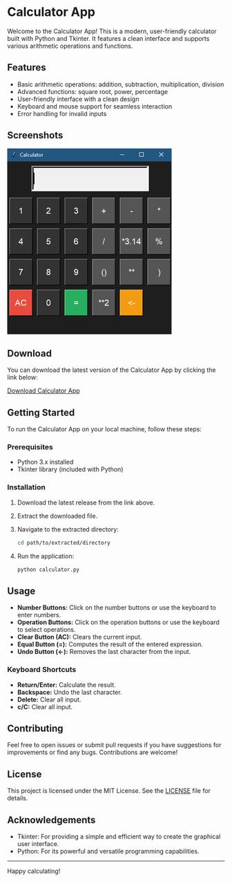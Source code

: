 # Calculator App

Welcome to the Calculator App! This is a modern, user-friendly calculator built with Python and Tkinter. It features a clean interface and supports various arithmetic operations and functions.

## Features

- Basic arithmetic operations: addition, subtraction, multiplication, division
- Advanced functions: square root, power, percentage
- User-friendly interface with a clean design
- Keyboard and mouse support for seamless interaction
- Error handling for invalid inputs

## Screenshots

![Calculator Screenshot](screenshot.png)

## Download

You can download the latest version of the Calculator App by clicking the link below:

[Download Calculator App](https://github.com/Ahmed4Shawky/Calculator/archive/refs/heads/main.zip)

## Getting Started

To run the Calculator App on your local machine, follow these steps:

### Prerequisites

- Python 3.x installed
- Tkinter library (included with Python)

### Installation

1. Download the latest release from the link above.
2. Extract the downloaded file.
3. Navigate to the extracted directory:

    ```bash
    cd path/to/extracted/directory
    ```

4. Run the application:

    ```bash
    python calculator.py
    ```

## Usage

- **Number Buttons:** Click on the number buttons or use the keyboard to enter numbers.
- **Operation Buttons:** Click on the operation buttons or use the keyboard to select operations.
- **Clear Button (AC):** Clears the current input.
- **Equal Button (=):** Computes the result of the entered expression.
- **Undo Button (<-):** Removes the last character from the input.

### Keyboard Shortcuts

- **Return/Enter:** Calculate the result.
- **Backspace:** Undo the last character.
- **Delete:** Clear all input.
- **c/C:** Clear all input.

## Contributing

Feel free to open issues or submit pull requests if you have suggestions for improvements or find any bugs. Contributions are welcome!

## License

This project is licensed under the MIT License. See the [LICENSE](LICENSE) file for details.

## Acknowledgements

- Tkinter: For providing a simple and efficient way to create the graphical user interface.
- Python: For its powerful and versatile programming capabilities.

---

Happy calculating!
